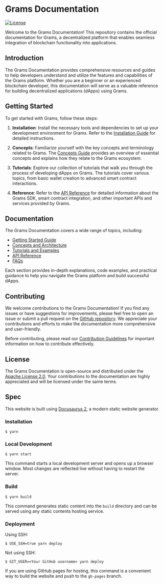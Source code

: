 # Grams Documentation

[![License](https://img.shields.io/badge/license-Apache%202.0-blue.svg)](https://github.com/grams-foundation/grams-docs/blob/main/LICENSE)

Welcome to the Grams Documentation! This repository contains the official documentation for Grams, a decentralized platform that enables seamless integration of blockchain functionality into applications.

## Introduction

The Grams Documentation provides comprehensive resources and guides to help developers understand and utilize the features and capabilities of the Grams platform. Whether you are a beginner or an experienced blockchain developer, this documentation will serve as a valuable reference for building decentralized applications (dApps) using Grams.

## Getting Started

To get started with Grams, follow these steps:

1. **Installation**: Install the necessary tools and dependencies to set up your development environment for Grams. Refer to the [Installation Guide](/docs/getting-started/installation.md) for detailed instructions.

2. **Concepts**: Familiarize yourself with the key concepts and terminology related to Grams. The [Concepts Guide](/docs/getting-started/concepts.md) provides an overview of essential concepts and explains how they relate to the Grams ecosystem.

3. **Tutorials**: Explore our collection of tutorials that walk you through the process of developing dApps on Grams. The tutorials cover various topics, from basic wallet creation to advanced smart contract interactions.

4. **Reference**: Refer to the [API Reference](/docs/reference) for detailed information about the Grams SDK, smart contract integration, and other important APIs and services provided by Grams.

## Documentation

The Grams Documentation covers a wide range of topics, including:

- [Getting Started Guide](/docs/getting-started)
- [Concepts and Architecture](/docs/concepts)
- [Tutorials and Examples](/docs/tutorials)
- [API Reference](/docs/reference)
- [FAQs](/docs/faq)

Each section provides in-depth explanations, code examples, and practical guidance to help you navigate the Grams platform and build successful dApps.

## Contributing

We welcome contributions to the Grams Documentation! If you find any issues or have suggestions for improvements, please feel free to open an issue or submit a pull request on the [GitHub repository](https://github.com/grams-foundation/grams-docs). We appreciate your contributions and efforts to make the documentation more comprehensive and user-friendly.

Before contributing, please read our [Contribution Guidelines](/CONTRIBUTING.md) for important information on how to contribute effectively.

## License

The Grams Documentation is open-source and distributed under the [Apache License 2.0](https://www.apache.org/licenses/LICENSE-2.0). Your contributions to the documentation are highly appreciated and will be licensed under the same terms.

## Spec

This website is built using [Docusaurus 2](https://docusaurus.io/), a modern static website generator.

### Installation

```
$ yarn
```

### Local Development

```
$ yarn start
```

This command starts a local development server and opens up a browser window. Most changes are reflected live without having to restart the server.

### Build

```
$ yarn build
```

This command generates static content into the `build` directory and can be served using any static contents hosting service.

### Deployment

Using SSH:

```
$ USE_SSH=true yarn deploy
```

Not using SSH:

```
$ GIT_USER=<Your GitHub username> yarn deploy
```

If you are using GitHub pages for hosting, this command is a convenient way to build the website and push to the `gh-pages` branch.
